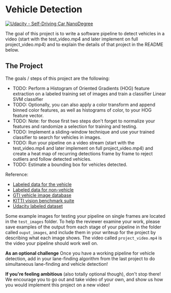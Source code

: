 # Vehicle Detection
[![Udacity - Self-Driving Car NanoDegree](https://s3.amazonaws.com/udacity-sdc/github/shield-carnd.svg)](http://www.udacity.com/drive)


The goal of this project is to write a software pipeline to detect vehicles in a video (start with the test_video.mp4 and later implement on full project_video.mp4) and to explain the details of that project in the README below.

The Project
---

The goals / steps of this project are the following:

* TODO: Perform a Histogram of Oriented Gradients (HOG) feature extraction on a labeled training set of images and train a classifier Linear SVM classifier
* TODO: Optionally, you can also apply a color transform and append binned color features, as well as histograms of color, to your HOG feature vector. 
* TODO: Note: for those first two steps don't forget to normalize your features and randomize a selection for training and testing.
* TODO: Implement a sliding-window technique and use your trained classifier to search for vehicles in images.
* TODO: Run your pipeline on a video stream (start with the test_video.mp4 and later implement on full project_video.mp4) and create a heat map of recurring detections frame by frame to reject outliers and follow detected vehicles.
* TODO: Estimate a bounding box for vehicles detected.

Reference:
* [Labeled data for the vehicle](https://s3.amazonaws.com/udacity-sdc/Vehicle_Tracking/vehicles.zip) 
* [Labeled data for non-vehicle](https://s3.amazonaws.com/udacity-sdc/Vehicle_Tracking/non-vehicles.zip) 
* [GTI vehicle image database](http://www.gti.ssr.upm.es/data/Vehicle_database.html)
* [KITTI vision benchmark suite](http://www.cvlibs.net/datasets/kitti/)
* [Udacity labeled dataset](https://github.com/udacity/self-driving-car/tree/master/annotations)

Some example images for testing your pipeline on single frames are located in the `test_images` folder.  To help the reviewer examine your work, please save examples of the output from each stage of your pipeline in the folder called `ouput_images`, and include them in your writeup for the project by describing what each image shows.    The video called `project_video.mp4` is the video your pipeline should work well on.  

**As an optional challenge** Once you have a working pipeline for vehicle detection, add in your lane-finding algorithm from the last project to do simultaneous lane-finding and vehicle detection!

**If you're feeling ambitious** (also totally optional though), don't stop there!  We encourage you to go out and take video of your own, and show us how you would implement this project on a new video!
